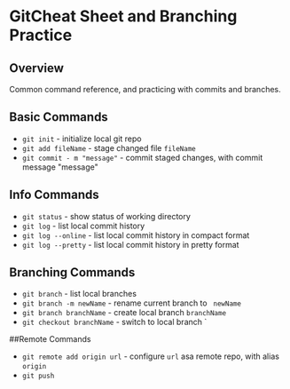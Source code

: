 # GitCheat Sheet and Branching Practice
## Overview
Common command reference, and practicing with commits and 
branches.

## Basic Commands
* `git init` - initialize local git repo
* `git add fileName` - stage changed file `fileName`
* `git commit - m "message"` - commit staged 
changes, with commit message "message"

## Info Commands
* `git status` - show status of working directory
* `git log` - list local commit history
* `git log --online` - list local commit history in
compact format
* `git log --pretty` - list local commit history in
pretty format

## Branching Commands
* `git branch` - list local branches
* `git branch -m newName` - rename current branch to `
newName`
* `git branch branchName` - create local branch `branchName`
* `git checkout branchName` - switch to local branch `


##Remote Commands
* `git remote add origin url` - configure `url` asa remote
repo, with alias `origin`
* `git push` 

